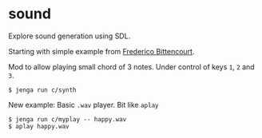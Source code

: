 # sound

Explore sound generation using SDL.

Starting with simple example from [Frederico Bittencourt](https://blog.fredrb.com/2023/08/08/audio-programming-note-sdl).

Mod to allow playing small chord of 3 notes. Under control of keys `1`, `2` and `3`.
```
$ jenga run c/synth
```

New example: Basic `.wav` player. Bit like `aplay`
```
$ jenga run c/myplay -- happy.wav
$ aplay happy.wav
```
